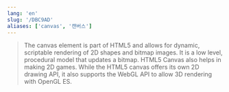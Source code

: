 ```yaml
---
lang: 'en'
slug: '/DBC9AD'
aliases: ['canvas', '캔버스']
---
```


> The canvas element is part of HTML5 and allows for dynamic, scriptable rendering of 2D shapes and bitmap images. It is a low level, procedural model that updates a bitmap. HTML5 Canvas also helps in making 2D games. While the HTML5 canvas offers its own 2D drawing API, it also supports the WebGL API to allow 3D rendering with OpenGL ES.
